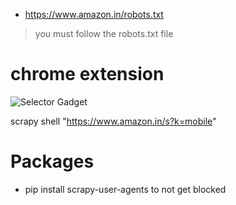 - https://www.amazon.in/robots.txt
> you must follow the robots.txt file

# chrome extension
![Selector Gadget](https://github.com/Ayon-SSP/amazon-scraper-alert-system/assets/80549753/e2ef0658-200e-4c85-b000-81e783648c39)

scrapy shell "https://www.amazon.in/s?k=mobile"

# Packages
- pip install scrapy-user-agents to not get blocked
